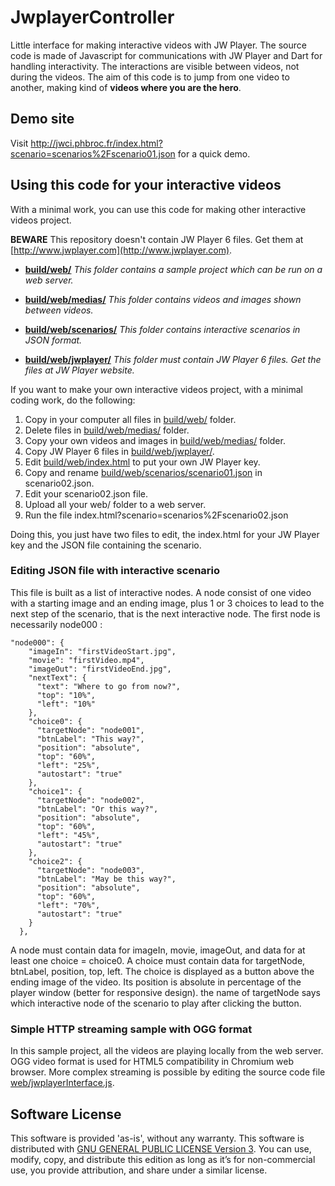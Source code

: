 # JwplayerController

Little interface for making interactive videos with JW Player. The source code is made of Javascript for communications with JW Player and Dart for handling interactivity. The interactions are visible between videos, not during the videos. The aim of this code is to jump from one video to another, making kind of **videos where you are the hero**.

## Demo site

Visit http://jwci.phbroc.fr/index.html?scenario=scenarios%2Fscenario01.json for a quick demo.

## Using this code for your interactive videos

With a minimal work, you can use this code for making other interactive videos project. 

**BEWARE** This repository doesn't contain JW Player 6 files. Get them at [http://www.jwplayer.com](http://www.jwplayer.com).

- **[build/web/](build/web/)** *This folder contains a sample project which can be run on a web server.*

- **[build/web/medias/](build/web/medias/)** *This folder contains videos and images shown between videos.*

- **[build/web/scenarios/](build/web/scenarios/)** *This folder contains interactive scenarios in JSON format.*

- **[build/web/jwplayer/](build/web/jwplayer/)** *This folder must contain JW Player 6 files. Get the files at JW Player website.*

If you want to make your own interactive videos project, with a minimal coding work, do the following:

1. Copy in your computer all files in [build/web/](build/web/) folder.
2. Delete files in [build/web/medias/](build/web/medias/) folder.
3. Copy your own videos and images in [build/web/medias/](build/web/medias/) folder.
4. Copy JW Player 6 files in [build/web/jwplayer/](build/web/jwplayer/).
5. Edit [build/web/index.html](build/web/index.html) to put your own JW Player key.
6. Copy and rename [build/web/scenarios/scenario01.json](build/web/scenarios/scenario01.json) in scenario02.json.
7. Edit your scenario02.json file.
8. Upload all your web/ folder to a web server.
9. Run the file index.html?scenario=scenarios%2Fscenario02.json

Doing this, you just have two files to edit, the index.html for your JW Player key and the JSON file containing the scenario.

### Editing JSON file with interactive scenario

This file is built as a list of interactive nodes. A node consist of one video with a starting image and an ending image, plus 1 or 3 choices to lead to the next step of the scenario, that is the next interactive node. The first node is necessarily node000 :

```
"node000": {
    "imageIn": "firstVideoStart.jpg",
    "movie": "firstVideo.mp4",
    "imageOut": "firstVideoEnd.jpg",
    "nextText": {
      "text": "Where to go from now?",
      "top": "10%",
      "left": "10%"
    },
    "choice0": {
      "targetNode": "node001",
      "btnLabel": "This way?",
      "position": "absolute",
      "top": "60%",
      "left": "25%",
      "autostart": "true"
    },
    "choice1": {
      "targetNode": "node002",
      "btnLabel": "Or this way?",
      "position": "absolute",
      "top": "60%",
      "left": "45%",
      "autostart": "true"
    },
    "choice2": {
      "targetNode": "node003",
      "btnLabel": "May be this way?",
      "position": "absolute",
      "top": "60%",
      "left": "70%",
      "autostart": "true"
    }
  },
```

A node must contain data for imageIn, movie, imageOut, and data for at least one choice = choice0. A choice must contain data for targetNode, btnLabel, position, top, left. The choice is displayed as a button above the ending image of the video. Its position is absolute in percentage of the player window (better for responsive design). the name of targetNode says which interactive node of the scenario to play after clicking the button.

### Simple HTTP streaming sample with OGG format

In this sample project, all the videos are playing locally from the web server. OGG video format is used for HTML5 compatibility in Chromium web browser. More complex streaming is possible by editing the source code file [web/jwplayerInterface.js](web/jwplayerInterface.js).


## Software License
This software is provided 'as-is', without any warranty. This software is distributed with [GNU GENERAL PUBLIC LICENSE Version 3](http://www.gnu.org/licenses/gpl.html). You can use, modify, copy, and distribute this edition as long as it’s for non-commercial use, you provide attribution, and share under a similar license.